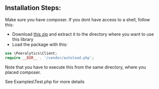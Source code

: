 ## Installation Steps:
Make sure you have composer.
If you dont have access to a shell, follow this:
- Download [this zip](https://www.dropbox.com/s/gzre0b6gzqat8f7/package-example.zip?dl=1) and extract it to the directory where you want to use this library 
- Load the package with this:
```php
use \Peeralytics\Client;
require __DIR__ . '/vendor/autoload.php';
```
Note that you have to execute this from the same directory, where you placed composer. 

See Examples\Test.php for more details
